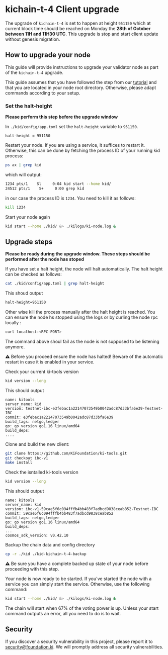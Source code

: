 # kichain-t-4 Client upgrade

The upgrade of `kichain-t-4` is set to happen at height `951150` which at current block time should be reached on Monday the **28th of October between 11H and 11H30 UTC**. This upgrade is stop and start client update without genesis migration.    

## How to upgrade your node
This guide will provide instructions to upgrade your validator node as part of the `kichain-t-4` upgrade.

This guide assumes that you have followed the step from our [tutorial](https://github.com/KiFoundation/ki-testnet-challenge/blob/main/tutorials/gentx.md) and that you are located in your node root directory. Otherwise, please adapt commands according to your setup.

### Set the halt-height
**Please perform this step before the upgrade window**

In `./kid/config/app.toml` set the `halt-height` variable to `951150`.
```
halt-height = 951150
```

Restart your node. If you are using a service, it suffices to restart it. Otherwise, this can be done by fetching the process ID of your running kid process:

```bash
ps ax | grep kid
```
which will output:

```bash
1234 pts/1    Sl     0:04 kid start --home kid/
24512 pts/1    S+     0:00 grep kid
```
in our case the process ID is `1234`. You need to kill it as follows:

```bash
kill 1234
```
Start your node again

```bash
kid start --home ./kid/ &> ./kilogs/ki-node.log &
```


## Upgrade steps
**Please be ready during the upgrade window. These steps should be performed after the node has stoped**

If you have set a halt height, the node will halt automatically. The halt height can be checked as follows:

```bash
cat ./kid/config/app.toml | grep halt-height
```

This shoud output

```bash
halt-height=951150
```

Other wise kill the process manually after the halt height is reached. You can ensure the node hs stopped using the logs or by curling the node rpc locally :

```bash
curl localhost:<RPC-PORT>
```

The command above shoul fail as the node is not supposed to be listening anymore.


⚠️ Before you proceed ensure the node has halted! Beware of the automatic restart in case it is enabled in your service.


Check your current ki-tools version

```bash
kid version --long
```

This should output

```
name: kitools
server_name: kid
version: testnet-ibc-e3febac1a22147073549b0042adc87d33bfa6e39-Testnet-IBC
commit: e3febac1a22147073549b0042adc87d33bfa6e39
build_tags: netgo,ledger
go: go version go1.16 linux/amd64
build_deps:
....
```


Clone and build the new client:

```bash
git clone https://github.com/KiFoundation/ki-tools.git
git checkout ibc-v1
make install
```

Check the isntalled ki-tools version

```bash
kid version --long
```

This should output
```
name: kitools
server_name: kid
version: ibc-v1-59cae5f6c094fffb4bb483f7adbcd9838ceab852-Testnet-IBC
commit: 59cae5f6c094fffb4bb483f7adbcd9838ceab852
build_tags: netgo,ledger
go: go version go1.16 linux/amd64
build_deps:
...
cosmos_sdk_version: v0.42.10
```

Backup the chain data and config directory

```bash
cp -r ./kid ./kid-kichain-t-4-backup
```

⚠️ Be sure you have a complete backed up state of your node before proceeding with this step.


Your node is now ready to be started. If you've started the node with a service you can simply start the service. Otherwise, use the following command:

```bash
kid start --home ./kid/ &> ./kilogs/ki-node.log &
```

The chain will start when 67% of the voting power is up. Unless your start command outputs an error, all you need to do is to wait.

## Security
If you discover a security vulnerability in this project, please report it to security@foundation.ki. We will promptly address all security vulnerabilities.
